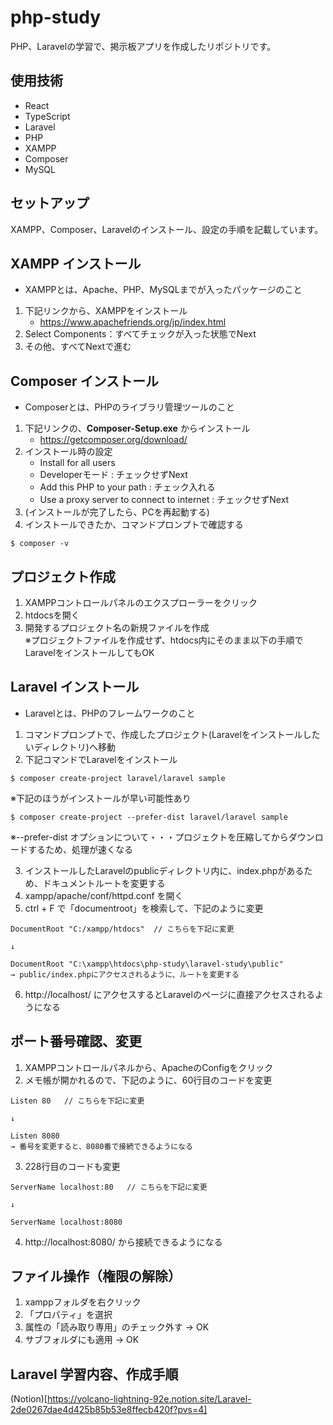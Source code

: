 # php-study
PHP、Laravelの学習で、掲示板アプリを作成したリポジトリです。


## 使用技術
- React
- TypeScript
- Laravel
- PHP
- XAMPP
- Composer
- MySQL


## セットアップ
XAMPP、Composer、Laravelのインストール、設定の手順を記載しています。


## XAMPP インストール
- XAMPPとは、Apache、PHP、MySQLまでが入ったパッケージのこと

1. 下記リンクから、XAMPPをインストール
    * https://www.apachefriends.org/jp/index.html
2. Select Components：すべてチェックが入った状態でNext
3. その他、すべてNextで進む


## Composer インストール
- Composerとは、PHPのライブラリ管理ツールのこと

1. 下記リンクの、__Composer-Setup.exe__ からインストール
    * https://getcomposer.org/download/
2. インストール時の設定
    * Install for all users
    * Developerモード : チェックせずNext
    * Add this PHP to your path : チェック入れる
    * Use a proxy server to connect to internet : チェックせずNext
3. (インストールが完了したら、PCを再起動する)
4. インストールできたか、コマンドプロンプトで確認する
```
$ composer -v
```


## プロジェクト作成
1. XAMPPコントロールパネルのエクスプローラーをクリック
2. htdocsを開く
3. 開発するプロジェクト名の新規ファイルを作成  
    ※プロジェクトファイルを作成せず、htdocs内にそのまま以下の手順でLaravelをインストールしてもOK


## Laravel インストール
- Laravelとは、PHPのフレームワークのこと

1. コマンドプロンプトで、作成したプロジェクト(Laravelをインストールしたいディレクトリ)へ移動
2. 下記コマンドでLaravelをインストール
```
$ composer create-project laravel/laravel sample
```  

  ※下記のほうがインストールが早い可能性あり
```
$ composer create-project --prefer-dist laravel/laravel sample
```

  ※--prefer-dist オプションについて・・・プロジェクトを圧縮してからダウンロードするため、処理が速くなる

3. インストールしたLaravelのpublicディレクトリ内に、index.phpがあるため、ドキュメントルートを変更する
4. xampp/apache/conf/httpd.conf を開く
5. ctrl + F で「documentroot」を検索して、下記のように変更
```
DocumentRoot "C:/xampp/htdocs"  // こちらを下記に変更

↓

DocumentRoot "C:\xampp\htdocs\php-study\laravel-study\public"
→ public/index.phpにアクセスされるように、ルートを変更する
```

6. http://localhost/ にアクセスするとLaravelのページに直接アクセスされるようになる


## ポート番号確認、変更
1. XAMPPコントロールパネルから、ApacheのConfigをクリック
2. メモ帳が開かれるので、下記のように、60行目のコードを変更
```
Listen 80   // こちらを下記に変更

↓

Listen 8080
→ 番号を変更すると、8080番で接続できるようになる
```

3. 228行目のコードも変更
```
ServerName localhost:80   // こちらを下記に変更

↓

ServerName localhost:8080
```

4. http://localhost:8080/ から接続できるようになる


## ファイル操作（権限の解除）
1. xamppフォルダを右クリック
2. 「プロパティ」を選択
3. 属性の「読み取り専用」のチェック外す → OK
4. サブフォルダにも適用 → OK


## Laravel 学習内容、作成手順
(Notion)[https://volcano-lightning-92e.notion.site/Laravel-2de0267dae4d425b85b53e8ffecb420f?pvs=4]
